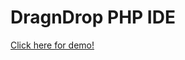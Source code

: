 # DragnDrop PHP IDE
<a href="https://replit.com/@BasharSiddiqui1/DragnDrop-PHP-IDE">Click here for demo!</a>
